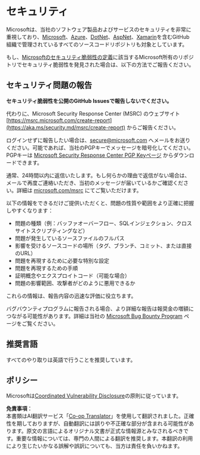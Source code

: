 <!--
CO_OP_TRANSLATOR_METADATA:
{
  "original_hash": "d8fe220fa2850df0759b07cf391ea77c",
  "translation_date": "2025-07-12T07:22:28+00:00",
  "source_file": "SECURITY.md",
  "language_code": "ja"
}
-->
# セキュリティ

Microsoftは、当社のソフトウェア製品およびサービスのセキュリティを非常に重視しており、[Microsoft](https://github.com/Microsoft)、[Azure](https://github.com/Azure)、[DotNet](https://github.com/dotnet)、[AspNet](https://github.com/aspnet)、[Xamarin](https://github.com/xamarin)を含むGitHub組織で管理されているすべてのソースコードリポジトリも対象としています。

もし、[Microsoftのセキュリティ脆弱性の定義](https://aka.ms/security.md/definition)に該当するMicrosoft所有のリポジトリでセキュリティ脆弱性を発見された場合は、以下の方法でご報告ください。

## セキュリティ問題の報告

**セキュリティ脆弱性を公開のGitHub Issuesで報告しないでください。**

代わりに、Microsoft Security Response Center (MSRC) のウェブサイト [https://msrc.microsoft.com/create-report](https://aka.ms/security.md/msrc/create-report) からご報告ください。

ログインせずに報告したい場合は、[secure@microsoft.com](mailto:secure@microsoft.com) へメールをお送りください。可能であれば、当社のPGPキーでメッセージを暗号化してください。PGPキーは [Microsoft Security Response Center PGP Keyページ](https://aka.ms/security.md/msrc/pgp) からダウンロードできます。

通常、24時間以内に返信いたします。もし何らかの理由で返信がない場合は、メールで再度ご連絡いただき、当初のメッセージが届いているかご確認ください。詳細は [microsoft.com/msrc](https://www.microsoft.com/msrc) にてご覧いただけます。

以下の情報をできるだけご提供いただくと、問題の性質や範囲をより正確に把握しやすくなります：

* 問題の種類（例：バッファオーバーフロー、SQLインジェクション、クロスサイトスクリプティングなど）
* 問題が発生しているソースファイルのフルパス
* 影響を受けるソースコードの場所（タグ、ブランチ、コミット、または直接のURL）
* 問題を再現するために必要な特別な設定
* 問題を再現するための手順
* 証明概念やエクスプロイトコード（可能な場合）
* 問題の影響範囲、攻撃者がどのように悪用できるか

これらの情報は、報告内容の迅速な評価に役立ちます。

バグバウンティプログラムに報告される場合、より詳細な報告は報奨金の増額につながる可能性があります。詳細は当社の [Microsoft Bug Bounty Program](https://aka.ms/security.md/msrc/bounty) ページをご覧ください。

## 推奨言語

すべてのやり取りは英語で行うことを推奨しています。

## ポリシー

Microsoftは[Coordinated Vulnerability Disclosure](https://aka.ms/security.md/cvd)の原則に従っています。

**免責事項**：  
本書類はAI翻訳サービス「[Co-op Translator](https://github.com/Azure/co-op-translator)」を使用して翻訳されました。正確性を期しておりますが、自動翻訳には誤りや不正確な部分が含まれる可能性があります。原文の言語によるオリジナル文書が正式な情報源とみなされるべきです。重要な情報については、専門の人間による翻訳を推奨します。本翻訳の利用により生じたいかなる誤解や誤訳についても、当方は責任を負いかねます。